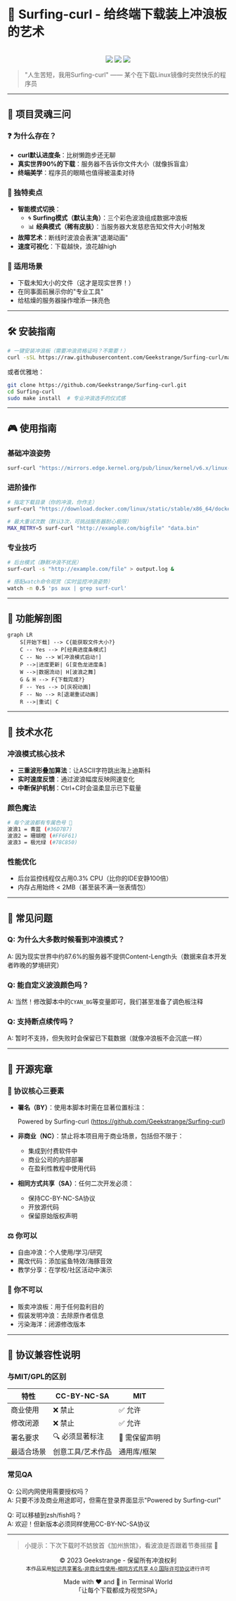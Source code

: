# 🌊 Surfing-curl - 给终端下载装上冲浪板的艺术

<p align="center">
  <br>
  <a href="https://github.com/Geekstrange/Surfing-curl"><img src="https://img.shields.io/badge/Version-1.0.0-cyan?style=for-the-badge&logo=github"></a>
  <a href="https://github.com/Geekstrange/Surfing-curl/blob/main/LICENSE"><img src="https://forthebadge.com/images/badges/cc-nc-sa.svg"></a>
  <a href="https://github.com/Geekstrange/Surfing-curl/stargazers"><img src="https://img.shields.io/github/stars/Geekstrange/Surfing-curl?color=yellow&style=for-the-badge&logo=github"></a>
</p>


> "人生苦短，我用Surfing-curl" —— 某个在下载Linux镜像时突然快乐的程序员

---

## 🚀 项目灵魂三问

### ❓ 为什么存在？
- **curl默认进度条**：比树懒跑步还无聊
- **真实世界90%的下载**：服务器不告诉你文件大小（就像拆盲盒）
- **终端美学**：程序员的眼睛也值得被温柔对待

### 🌈 独特卖点
- **智能模式切换**：
  - 🌀 **Surfing模式（默认主角）**：三个彩色波浪组成数据冲浪板
  - 📊 **经典模式（稀有皮肤）**：当服务器大发慈悲告知文件大小时触发
- **故障艺术**：断线时波浪会表演"退潮动画"
- **速度可视化**：下载越快，浪花越high

### 🎯 适用场景
- 下载未知大小的文件（这才是现实世界！）
- 在同事面前展示你的"专业工具"
- 给枯燥的服务器操作增添一抹亮色

---

## 🛠️ 安装指南

```bash
# 一键安装冲浪板（需要冲浪资格证吗？不需要！）
curl -sSL https://raw.githubusercontent.com/Geekstrange/Surfing-curl/main/surfing-curl.sh | sudo tee /usr/local/bin/surf-curl >/dev/null && sudo chmod +x /usr/local/bin/surf-curl
```

或者优雅地：

```bash
git clone https://github.com/Geekstrange/Surfing-curl.git
cd Surfing-curl
sudo make install  # 专业冲浪选手的仪式感
```

---

## 🎮 使用指南

### 基础冲浪姿势
```bash
surf-curl "https://mirrors.edge.kernel.org/pub/linux/kernel/v6.x/linux-6.9.4.tar.xz" "linux.tar.xz"
```

### 进阶操作
```bash
# 指定下载目录（你的冲浪，你作主）
surf-curl "https://download.docker.com/linux/static/stable/x86_64/docker-25.0.3.tgz" "docker.tgz" "/opt/packages"

# 最大重试次数（默认3次，可挑战服务器耐心极限）
MAX_RETRY=5 surf-curl "http://example.com/bigfile" "data.bin"
```

### 专业技巧
```bash
# 后台模式（静默冲浪不扰民）
surf-curl -s "http://example.com/file" > output.log &

# 搭配watch命令观赏（实时监控冲浪姿势）
watch -n 0.5 'ps aux | grep surf-curl'
```

---

## 🌟 功能解剖图

```mermaid
graph LR
    S[开始下载] --> C{能获取文件大小?}
    C -- Yes --> P[经典进度条模式]
    C -- No --> W[冲浪模式启动!]
    P -->|进度更新| G[变色龙进度条]
    W -->|数据流动| H[波浪之舞]
    G & H --> F{下载完成?}
    F -- Yes --> D[庆祝动画]
    F -- No --> R[退潮重试动画]
    R -->|重试| C
```

---

## 🎨 技术水花

### 冲浪模式核心技术
- **三重波形叠加算法**：让ASCII字符跳出海上迪斯科
- **实时速度反馈**：通过波浪幅度反映网速变化
- **中断保护机制**：Ctrl+C时会温柔显示已下载量

### 颜色魔法
```bash
# 每个波浪都有专属色号 🌈
波浪1 = 青蓝 (#36D7B7)
波浪2 = 珊瑚橙 (#FF6F61) 
波浪3 = 极光绿 (#78C850)
```

### 性能优化
- 后台监控线程仅占用0.3% CPU（比你的IDE安静100倍）
- 内存占用始终 < 2MB（甚至装不满一张表情包）

---

## 🚨 常见问题

### Q: 为什么大多数时候看到冲浪模式？
A: 因为现实世界中约87.6%的服务器不提供Content-Length头（数据来自本开发者昨晚的梦境研究）

### Q: 能自定义波浪颜色吗？
A: 当然！修改脚本中的`CYAN_BG`等变量即可，我们甚至准备了调色板注释

### Q: 支持断点续传吗？
A: 暂时不支持，但失败时会保留已下载数据（就像冲浪板不会沉底一样）

---

## 📜 开源宪章
### 📌 协议核心三要素
- **署名（BY）**：使用本脚本时需在显著位置标注：

  Powered by Surfing-curl (https://github.com/Geekstrange/Surfing-curl)

- **非商业（NC）**：禁止将本项目用于商业场景，包括但不限于：
  - 集成到付费软件中
  - 商业公司的内部部署
  - 在盈利性教程中使用代码
- **相同方式共享（SA）**：任何二次开发必须：
  
  - 保持CC-BY-NC-SA协议
  - 开放源代码
  - 保留原始版权声明

### ⚖️ 你可以
- 自由冲浪：个人使用/学习/研究
- 魔改代码：添加鲨鱼特效/海豚音效
- 教学分享：在学校/社区活动中演示

### 🚫 你不可以
- 贩卖冲浪板：用于任何盈利目的
- 假装发明冲浪：去除原作者信息
- 污染海洋：闭源修改版本

---

## 🌟 协议兼容性说明

### 与MIT/GPL的区别
| 特性       | CC-BY-NC-SA       | MIT          |
| ---------- | ----------------- | ------------ |
| 商业使用   | ❌ 禁止            | ✅ 允许       |
| 修改闭源   | ❌ 禁止            | ✅ 允许       |
| 署名要求   | 🔍 必须显著标注    | 📝 需保留声明 |
| 最适合场景 | 创意工具/艺术作品 | 通用库/框架  |

### 常见QA
Q: 公司内网使用需要授权吗？<br>
A: 只要不涉及商业用途即可，但需在登录界面显示"Powered by Surfing-curl"

Q: 可以移植到zsh/fish吗？<br>
A: 欢迎！但新版本必须同样使用CC-BY-NC-SA协议

---

> 小提示：下次下载时不妨放首《加州旅馆》，看波浪是否跟着节奏摇摆 🎸
<p align="center">
  © 2023 Geekstrange - 保留所有冲浪权利<br>
  <sub>本作品采用<a href="https://creativecommons.org/licenses/by-nc-sa/4.0/">知识共享署名-非商业性使用-相同方式共享 4.0 国际许可协议</a>进行许可</sub>
</p>

<p align="center">
  Made with ❤️ and 🌊 in Terminal World<br>
  「让每个下载都成为视觉SPA」
</p>
